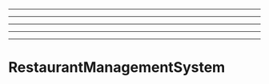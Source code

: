 ---------------------------------------------------------
----------------------------------------------------------------------------------------------------
----------------------------------------------------------------------------------------------------
----------------------------------------------------------------------------------------------------
----------------------------------------------------------------------------------------------------
# RestaurantManagementSystem
